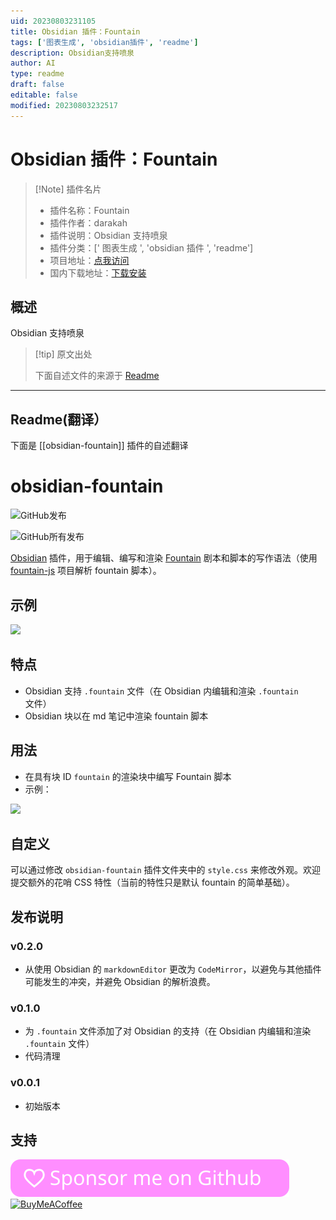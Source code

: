 ```yaml
---
uid: 20230803231105
title: Obsidian 插件：Fountain
tags: ['图表生成', 'obsidian插件', 'readme']
description: Obsidian支持喷泉
author: AI
type: readme
draft: false
editable: false
modified: 20230803232517
---
```


# Obsidian 插件：Fountain

> [!Note] 插件名片
> - 插件名称：Fountain
> - 插件作者：darakah
> - 插件说明：Obsidian 支持喷泉
> - 插件分类：[' 图表生成 ', 'obsidian 插件 ', 'readme']
> - 项目地址：[点我访问](https://github.com/Darakah/obsidian-fountain)
> - 国内下载地址：[下载安装](https://pkmer.cn/products/plugin/pluginMarket/?obsidian-fountain)

## 概述

Obsidian 支持喷泉

> [!tip] 原文出处
>
>下面自述文件的来源于 [Readme](https://ghproxy.net/https://raw.githubusercontent.com/Darakah/obsidian-fountain/main/README.md)
>

---

## Readme(翻译）

下面是 [[obsidian-fountain]] 插件的自述翻译

# obsidian-fountain

![GitHub发布](https://img.shields.io/github/v/release/Darakah/obsidian-fountain)

![GitHub所有发布](https://img.shields.io/github/downloads/Darakah/obsidian-fountain/total)

[Obsidian](https://obsidian.md/) 插件，用于编辑、编写和渲染 [Fountain](https://fountain.io/) 剧本和脚本的写作语法（使用 [fountain-js](https://github.com/mattdaly/Fountain.js) 项目解析 fountain 脚本）。

## 示例

<img src="https://raw.githubusercontent.com/Darakah/obsidian-fountain/main/images/Example_1.png"/>

## 特点

- Obsidian 支持 `.fountain` 文件（在 Obsidian 内编辑和渲染 `.fountain` 文件）
- Obsidian 块以在 md 笔记中渲染 fountain 脚本

## 用法

- 在具有块 ID `fountain` 的渲染块中编写 Fountain 脚本
- 示例：

<img src="https://raw.githubusercontent.com/Darakah/obsidian-fountain/main/images/Example_2.png"/>

## 自定义

可以通过修改 `obsidian-fountain` 插件文件夹中的 `style.css` 来修改外观。欢迎提交额外的花哨 CSS 特性（当前的特性只是默认 fountain 的简单基础）。

## 发布说明

### v0.2.0

- 从使用 Obsidian 的 `markdownEditor` 更改为 `CodeMirror`，以避免与其他插件可能发生的冲突，并避免 Obsidian 的解析浪费。

### v0.1.0

- 为 `.fountain` 文件添加了对 Obsidian 的支持（在 Obsidian 内编辑和渲染 `.fountain` 文件）
- 代码清理

### v0.0.1

- 初始版本

## 支持

[![Github赞助](https://raw.githubusercontent.com/Darakah/Darakah/e0fe245eaef23cb4a5f19fe9a09a9df0c0cdc8e1/icons/github_sponsor_btn.svg)](https://github.com/sponsors/Darakah) [<img src="https://cdn.buymeacoffee.com/buttons/v2/default-yellow.png" alt="BuyMeACoffee" width="100">](https://www.buymeacoffee.com/darakah)
